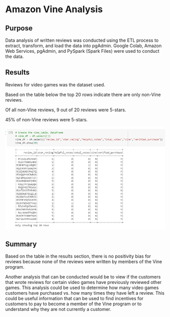 # Amazon Vine Analysis

## Purpose
Data analysis of written reviews was conducted using the ETL process to extract, transform, and load the data into pgAdmin. Google Colab, Amazon Web Services, pgAdmin, and PySpark (Spark Files) were used to conduct the data.

## Results
Reviews for video games was the dataset used.

Based on the table below the top 20 rows indicate there are only non-Vine reviews. 

Of all non-Vine reviews, 9 out of 20 reviews were 5-stars.

45% of non-Vine reviews were 5-stars.

![Resources/vine_df](Resources/vine_df.png)

## Summary
Based on the table in the results section, there is no positivity bias for reviews because none of the reviews were written by members of the Vine program. 

Another analysis that can be conducted would be to view if the customers that wrote reviews for certain video games have previously reviewed other games. This analysis could be used to determine how many video games customers have purchased vs. how many times they have left a review. This could be useful information that can be used to find incentives for customers to pay to become a member of the Vine program or to understand why they are not currently a customer.
